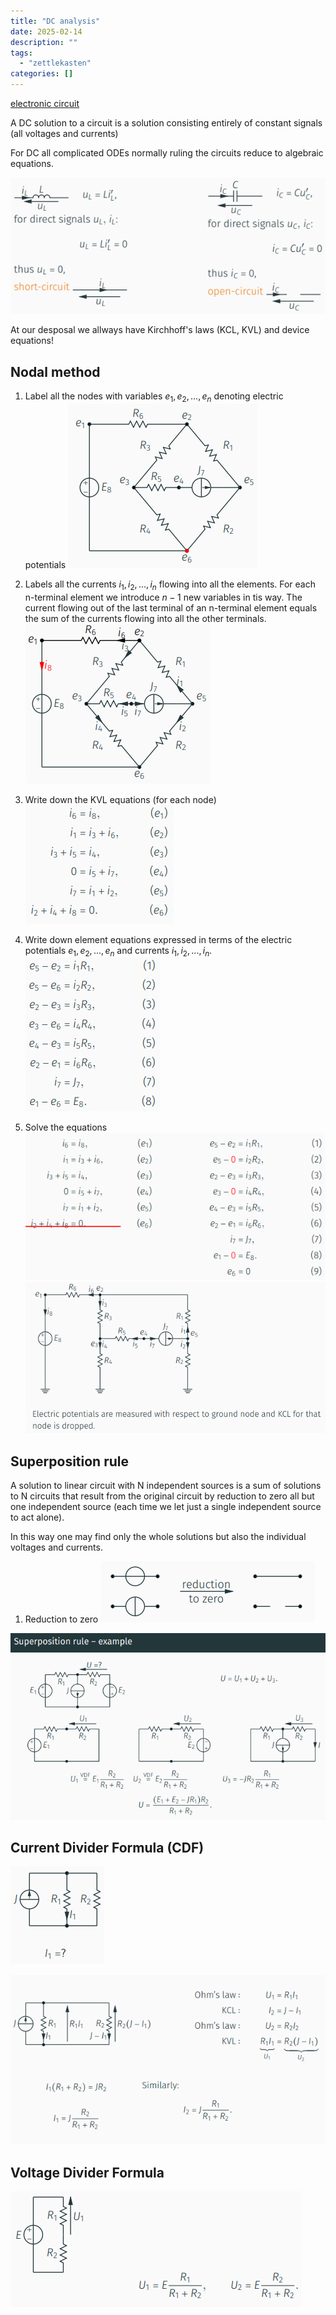 ```yaml
---
title: "DC analysis"
date: 2025-02-14
description: ""
tags: 
  - "zettlekasten"
categories: []
---
```

[electronic circuit](electronic%20circuit)

A DC solution to a circuit is a solution consisting entirely of constant signals (all voltages and currents)

For DC all complicated ODEs normally ruling the circuits reduce to algebraic equations.

![Pasted image 20221028102718](attachments/Pasted%20image%2020221028102718.png)

At our desposal we allways have Kirchhoff's laws (KCL, KVL) and device equations!

## Nodal method
1. Label all the nodes with variables $e_1,e_2,...,e_n$ denoting electric potentials
![Pasted image 20221028103037](attachments/Pasted%20image%2020221028103037.png)
2. Labels all the currents $i_1,i_2,...,i_n$ flowing into all the elements. For each n-terminal element we introduce $n-1$ new variables in tis way.
The current flowing out of the last terminal of an n-terminal element equals the sum of the currents flowing into all the other terminals.
![Pasted image 20221028103400](attachments/Pasted%20image%2020221028103400.png)
3. Write down the KVL equations (for each node)
![Pasted image 20221028103621](attachments/Pasted%20image%2020221028103621.png)

4. Write down element equations expressed in terms of the electric potentials $e_1,e_2,...,e_n$ and currents $i_1,i_2,...,i_n$.
![Pasted image 20221028103829](attachments/Pasted%20image%2020221028103829.png)

5. Solve the equations
![Pasted image 20221028104024](attachments/Pasted%20image%2020221028104024.png)
![Pasted image 20221028103950](attachments/Pasted%20image%2020221028103950.png)

## Superposition rule
A solution to linear circuit with N independent sources is a sum of solutions to N circuits that result from the original circuit by reduction to zero all but one independent source (each time we let just a single independent source to act alone).

In this way one may find only the whole solutions but also the individual voltages and currents.

1. Reduction to zero
![Pasted image 20221028104554](attachments/Pasted%20image%2020221028104554.png)

![Pasted image 20221028104649](attachments/Pasted%20image%2020221028104649.png)

## Current Divider Formula (CDF)
![Pasted image 20221028104844](attachments/Pasted%20image%2020221028104844.png)

![Pasted image 20221028104925](attachments/Pasted%20image%2020221028104925.png)

## Voltage Divider Formula
![Pasted image 20221028105009](attachments/Pasted%20image%2020221028105009.png)